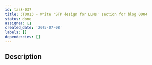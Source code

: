 ```yaml
---
id: task-037
title: ST0013 - Write 'STP design for LLMs' section for blog 0004
status: done
assignee: []
created_date: '2025-07-08'
labels: []
dependencies: []
---
```


## Description
